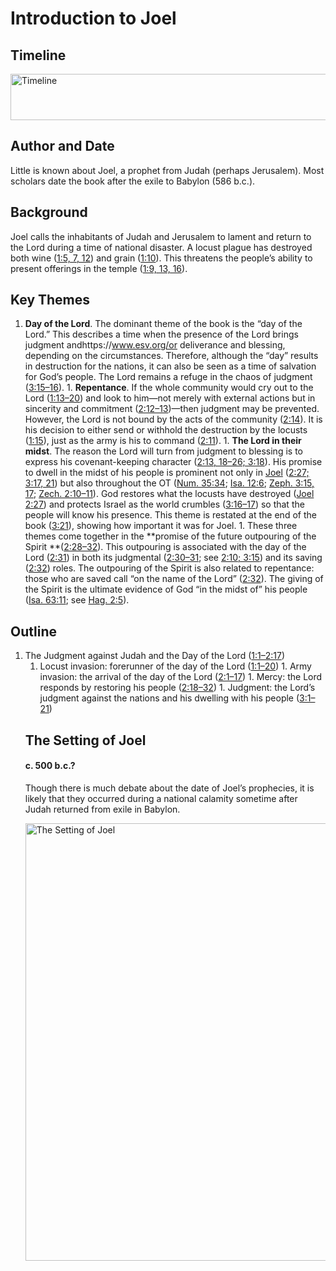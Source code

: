
# Introduction to Joel

## Timeline

 [ <img src="https:https://www.esv.org//static.esvmedia.orghttps://www.esv.org/media/esv-global-study-biblehttps://www.esv.org/images/mediumhttps://www.esv.org/chart_29_timeline.png" alt="Timeline" width="700" height="74"/> ](https:https://www.esv.org//static.esvmedia.orghttps://www.esv.org/media/esv-global-study-biblehttps://www.esv.org/images/big/chart_29_timeline.png) 

## Author and Date

Little is known about Joel, a prophet from Judah (perhaps Jerusalem). Most scholars date the book after the exile to Babylon (586 b.c.).

## Background

Joel calls the inhabitants of Judah and Jerusalem to lament and return to the Lord during a time of national disaster. A locust plague has destroyed both wine ([1:5, 7, 12](https://www.esv.org/Joel+1%3A5%2C+1%3A7%2C+1%3A12/)) and grain ([1:10](https://www.esv.org/Joel+1%3A10/)). This threatens the people’s ability to present offerings in the temple ([1:9, 13, 16](https://www.esv.org/Joel+1%3A9%2C+1%3A13%2C+1%3A16/)).

## Key Themes
1. **Day of the Lord**. The dominant theme of the book is the “day of the Lord.” This describes a time when the presence of the Lord brings judgment andhttps://www.esv.org/or deliverance and blessing, depending on the circumstances. Therefore, although the “day” results in destruction for the nations, it can also be seen as a time of salvation for God’s people. The Lord remains a refuge in the chaos of judgment ([3:15–16](/Joel+3%3A15%E2%80%9316https://www.esv.org/)). 1. **Repentance**. If the whole community would cry out to the Lord ([1:13–20](/Joel+1%3A13%E2%80%9320https://www.esv.org/)) and look to him—not merely with external actions but in sincerity and commitment ([2:12–13](/Joel+2%3A12%E2%80%9313https://www.esv.org/))—then judgment may be prevented. However, the Lord is not bound by the acts of the community ([2:14](/Joel+2%3A14https://www.esv.org/)). It is his decision to either send or withhold the destruction by the locusts ([1:15](/Joel+1%3A15https://www.esv.org/)), just as the army is his to command ([2:11](/Joel+2%3A11https://www.esv.org/)). 1. **The Lord in their midst**. The reason the Lord will turn from judgment to blessing is to express his covenant-keeping character ([2:13, 18–26; 3:18](/Joel+2%3A13%2C+2%3A18%E2%80%9326%2C+3%3A18https://www.esv.org/)). His promise to dwell in the midst of his people is prominent not only in [Joel](/Joel+1%3A1%E2%80%933%3A21https://www.esv.org/) ([2:27; 3:17, 21](/Joel+2%3A27%2C+3%3A17%2C+3%3A21https://www.esv.org/)) but also throughout the OT ([Num. 35:34](/Numbers+35%3A34https://www.esv.org/); [Isa. 12:6](/Isaiah+12%3A6https://www.esv.org/); [Zeph. 3:15, 17](/Zephaniah+3%3A15%2C+3%3A17https://www.esv.org/); [Zech. 2:10–11](/Zechariah+2%3A10%E2%80%9311https://www.esv.org/)). God restores what the locusts have destroyed ([Joel 2:27](/Joel+2%3A27https://www.esv.org/)) and protects Israel as the world crumbles ([3:16–17](/Joel+3%3A16%E2%80%9317https://www.esv.org/)) so that the people will know his presence. This theme is restated at the end of the book ([3:21](/Joel+3%3A21https://www.esv.org/)), showing how important it was for Joel. 1. These three themes come together in the **promise of the future outpouring of the Spirit **([2:28–32](/Joel+2%3A28%E2%80%9332https://www.esv.org/)). This outpouring is associated with the day of the Lord ([2:31](/Joel+2%3A31https://www.esv.org/)) in both its judgmental ([2:30–31](/Joel+2%3A30%E2%80%9331https://www.esv.org/); see [2:10; 3:15](/Joel+2%3A10%2C+3%3A15https://www.esv.org/)) and its saving ([2:32](/Joel+2%3A32https://www.esv.org/)) roles. The outpouring of the Spirit is also related to repentance: those who are saved call “on the name of the Lord” ([2:32](/Joel+2%3A32https://www.esv.org/)). The giving of the Spirit is the ultimate evidence of God “in the midst of” his people ([Isa. 63:11](/Isaiah+63%3A11https://www.esv.org/); see [Hag. 2:5](/Haggai+2%3A5/)). 
## Outline
1. The Judgment against Judah and the Day of the Lord ([1:1–2:17](https://www.esv.org/Joel+1%3A1%E2%80%932%3A17/)) <ol><li class="outline">Locust invasion: forerunner of the day of the Lord ([1:1–20](https://www.esv.org/Joel+1%3A1%E2%80%9320/)) 1. Army invasion: the arrival of the day of the Lord ([2:1–17](https://www.esv.org/Joel+2%3A1%E2%80%9317/)) 1. Mercy: the Lord responds by restoring his people ([2:18–32](https://www.esv.org/Joel+2%3A18%E2%80%9332/)) 1. Judgment: the Lord’s judgment against the nations and his dwelling with his people ([3:1–21](https://www.esv.org/Joel+3%3A1%E2%80%9321/)) 
## The Setting of Joel

#### c. 500 b.c.?

Though there is much debate about the date of Joel’s prophecies, it is likely that they occurred during a national calamity sometime after Judah returned from exile in Babylon.

 [ <img src="https:https://www.esv.org//static.esvmedia.orghttps://www.esv.org/media/esv-global-study-biblehttps://www.esv.org/images/mediumhttps://www.esv.org/map_29_01.jpg" alt="The Setting of Joel" width="657" height="700"/> ](https:https://www.esv.org//static.esvmedia.orghttps://www.esv.org/media/esv-global-study-biblehttps://www.esv.org/images/big/map_29_01.jpg) 

